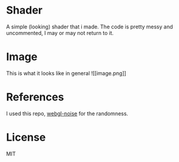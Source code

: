 # Shader
A simple (looking) shader that i made. The code is pretty messy and uncommented, I may or may not return to it.

# Image
This is what it looks like in general
![[image.png]]
# References
I used this repo, [webgl-noise](https://github.com/ashima/webgl-noise) for the randomness.
# License
MIT
